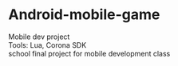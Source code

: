 # Android-mobile-game
Mobile dev project
<br>
Tools: Lua, Corona SDK
<br>
school final project for mobile development class 
